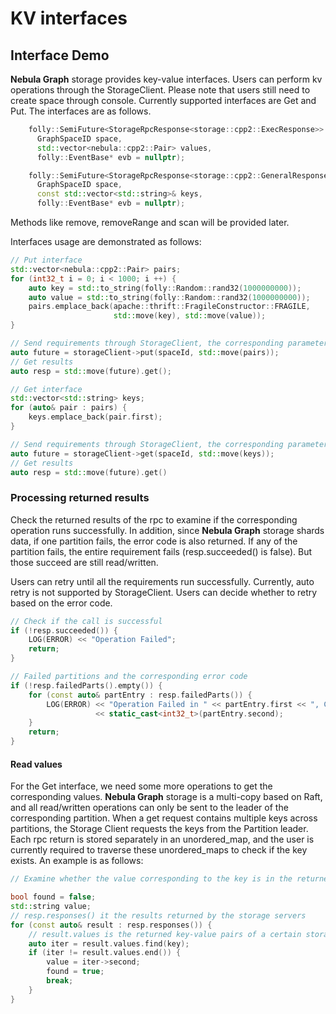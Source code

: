 # KV interfaces

## Interface Demo

**Nebula Graph** storage provides key-value interfaces. Users can perform kv operations through the StorageClient. Please note that users still need to create space through console. Currently supported interfaces are Get and Put. The interfaces are as follows.

```cpp
    folly::SemiFuture<StorageRpcResponse<storage::cpp2::ExecResponse>> put(
      GraphSpaceID space,
      std::vector<nebula::cpp2::Pair> values,
      folly::EventBase* evb = nullptr);

    folly::SemiFuture<StorageRpcResponse<storage::cpp2::GeneralResponse>> get(
      GraphSpaceID space,
      const std::vector<std::string>& keys,
      folly::EventBase* evb = nullptr);
```

Methods like remove, removeRange and scan will be provided later.

Interfaces usage are demonstrated as follows:

```cpp
// Put interface
std::vector<nebula::cpp2::Pair> pairs;
for (int32_t i = 0; i < 1000; i ++) {
    auto key = std::to_string(folly::Random::rand32(1000000000));
    auto value = std::to_string(folly::Random::rand32(1000000000));
    pairs.emplace_back(apache::thrift::FragileConstructor::FRAGILE,
                       std::move(key), std::move(value));
}

// Send requirements through StorageClient, the corresponding parameter is spaceId, the key-value pairs to put
auto future = storageClient->put(spaceId, std::move(pairs));
// Get results
auto resp = std::move(future).get();
```

```cpp
// Get interface
std::vector<std::string> keys;
for (auto& pair : pairs) {
    keys.emplace_back(pair.first);
}

// Send requirements through StorageClient, the corresponding parameter is spaceId, the keys to get
auto future = storageClient->get(spaceId, std::move(keys));
// Get results
auto resp = std::move(future).get()
```

### Processing returned results

Check the returned results of the rpc to examine if the corresponding operation runs successfully. In addition, since **Nebula Graph** storage shards data, if one partition fails, the error code is also returned. If any of the partition fails, the entire requirement fails (resp.succeeded() is false). But those succeed are still read/written.

Users can retry until all the requirements run successfully. Currently, auto retry is not supported by StorageClient. Users can decide whether to retry based on the error code.

```cpp
// Check if the call is successful
if (!resp.succeeded()) {
    LOG(ERROR) << "Operation Failed";
    return;
}

// Failed partitions and the corresponding error code
if (!resp.failedParts().empty()) {
    for (const auto& partEntry : resp.failedParts()) {
        LOG(ERROR) << "Operation Failed in " << partEntry.first << ", Code: "
                   << static_cast<int32_t>(partEntry.second);
    }
    return;
}
```

#### Read values

For the Get interface, we need some more operations to get the corresponding values. **Nebula Graph** storage is a multi-copy based on Raft, and all read/written operations can only be sent to the leader of the corresponding partition. When a get request contains multiple keys across partitions, the Storage Client requests the keys from the Partition leader. Each rpc return is stored separately in an unordered_map, and the user is currently required to traverse these unordered_maps to check if the key exists. An example is as follows:

```cpp
// Examine whether the value corresponding to the key is in the returned result. If it exists, it is saved in the value.

bool found = false;
std::string value;
// resp.responses() it the results returned by the storage servers
for (const auto& result : resp.responses()) {
    // result.values is the returned key-value pairs of a certain storage server
    auto iter = result.values.find(key);
    if (iter != result.values.end()) {
        value = iter->second;
        found = true;
        break;
    }
}
```
